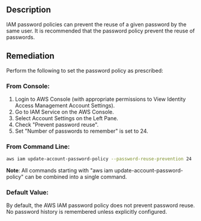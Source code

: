 ## Description

IAM password policies can prevent the reuse of a given password by the same user. It is recommended that the password policy prevent the reuse of passwords.

## Remediation

Perform the following to set the password policy as prescribed:

### From Console:

1. Login to AWS Console (with appropriate permissions to View Identity Access Management Account Settings).
2. Go to IAM Service on the AWS Console.
3. Select Account Settings on the Left Pane.
4. Check "Prevent password reuse".
5. Set "Number of passwords to remember" is set to 24.

### From Command Line:

```bash
aws iam update-account-password-policy --password-reuse-prevention 24
```

**Note**: All commands starting with "aws iam update-account-password-policy" can be combined into a single command.

### Default Value:

By default, the AWS IAM password policy does not prevent password reuse. No password history is remembered unless explicitly configured.